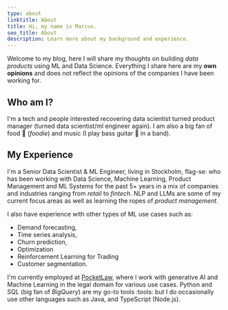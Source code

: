 ```yaml
---
type: about
linktitle: About
title: Hi, my name is Marcus.
seo_title: About
description: Learn more about my background and experience.
---
```

Welcome to my blog, here I will share my thoughts on building *data products* using ML and Data Science. Everything I share here are my **own opinions** and does not reflect the opinions of the companies I have been working for.

## Who am I?

I'm a tech and people interested recovering data scientist turned product manager (turned data scientist/ml engineer again). I am also a big fan of food :pizza: (*foodie*) and music (I play bass guitar :guitar: in a band).

## My Experience

I'm a Senior Data Scientist & ML Engineer, living in Stockholm, flag-se: who has been working with Data Science, Machine Learning, Product Management and ML Systems for the past 5+ years in a mix of companies and industries ranging from *retail* to *fintech*. NLP and LLMs are some of my current focus areas as well as learning the ropes of *product management*.

I also have experience with other types of ML use cases such as: 
* Demand forecasting, 
* Time series analysis, 
* Churn prediction, 
* Optimization
* Reinforcement Learning for Trading
* Customer segmentation. 

I'm currently employed at [PocketLaw](https://pocketlaw.com/), where I work with generative AI and Machine Learning in the legal domain for various use cases. Python and SQL (big fan of *BigQuery*) are my go-to tools :tools: but I do occasionally use other languages such as Java, and TypeScript (Node.js). 
